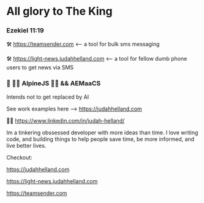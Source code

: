 # All glory to The King
### Ezekiel 11:19

🛠️ https://teamsender.com <-- a tool for bulk sms messaging  

🛠️ https://light-news.judahhelland.com <-- a tool for fellow dumb phone users to get news via SMS
 
### 🌱 🗻🗻 AlpineJS 🗻🗻 && AEMaaCS
Intends not to get replaced by AI

See work examples here --> https://judahhelland.com

💼💼 https://www.linkedin.com/in/judah-helland/


Im a tinkering obssessed developer with more ideas than time. I love writing code, and building things to help people save time, be more informed, and live better lives.

Checkout:  

 https://judahhelland.com  
 
 https://light-news.judahhelland.com  
 
 https://teamsender.com
 
